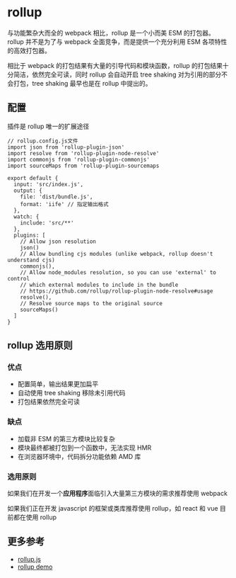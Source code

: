 # rollup

与功能繁杂大而全的 webpack 相比，rollup 是一个小而美 ESM 的打包器。rollup 并不是为了与 webpack 全面竞争，而是提供一个充分利用 ESM 各项特性的高效打包器。

相比于 webpack 的打包结果有大量的引导代码和模块函数，rollup 的打包结果十分简洁，依然完全可读，同时 rollup 会自动开启 tree shaking 对为引用的部分不会打包，tree shaking 最早也是在 rollup 中提出的。

## 配置

插件是 rollup 唯一的扩展途径

```
// rollup.config.js文件
import json from 'rollup-plugin-json'
import resolve from 'rollup-plugin-node-resolve'
import commonjs from 'rollup-plugin-commonjs'
import sourceMaps from 'rollup-plugin-sourcemaps

export default {
  input: 'src/index.js',
  output: {
    file: 'dist/bundle.js',
    format: 'iife' // 指定输出格式
  },
  watch: {
    include: 'src/**'
  },
  plugins: [
    // Allow json resolution
    json()
    // Allow bundling cjs modules (unlike webpack, rollup doesn't understand cjs)
    commonjs(),
    // Allow node_modules resolution, so you can use 'external' to control
    // which external modules to include in the bundle
    // https://github.com/rollup/rollup-plugin-node-resolve#usage
    resolve(),
    // Resolve source maps to the original source
    sourceMaps()
  ]
}

```

## rollup 选用原则

### 优点

- 配置简单，输出结果更加扁平
- 自动使用 tree shaking 移除未引用代码
- 打包结果依然完全可读

### 缺点

- 加载非 ESM 的第三方模块比较复杂
- 模块最终都被打包到一个函数中，无法实现 HMR
- 在浏览器环境中，代码拆分功能依赖 AMD 库

### 选用原则

如果我们在开发一个**应用程序**面临引入大量第三方模块的需求推荐使用 webpack

如果我们正在开发 javascript 的框架或类库推荐使用 rollup，如 react 和 vue 目前都在使用 rollup

## 更多参考

- [rollup.js](https://rollupjs.org/guide/en/)
- [rollup demo](https://github.com/licop/What_is_FE/tree/master/examples/rollup-demo)
